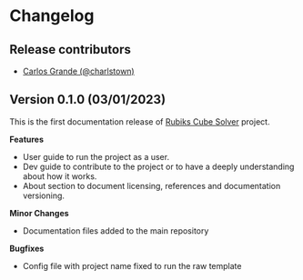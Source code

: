 # Changelog

## Release contributors

- [Carlos Grande (@charlstown)](https://github.com/charlstown)


## Version 0.1.0 (03/01/2023)

This is the first documentation release of [Rubiks Cube Solver](https://github.com/charlstown/rubiks-cube-solver) project.


**Features**

- User guide to run the project as a user.
- Dev guide to contribute to the project or to have a deeply understanding about how it works.
- About section to document licensing, references and documentation versioning.


**Minor Changes**

- Documentation files added to the main repository


**Bugfixes**

- Config file with project name fixed to run the raw template